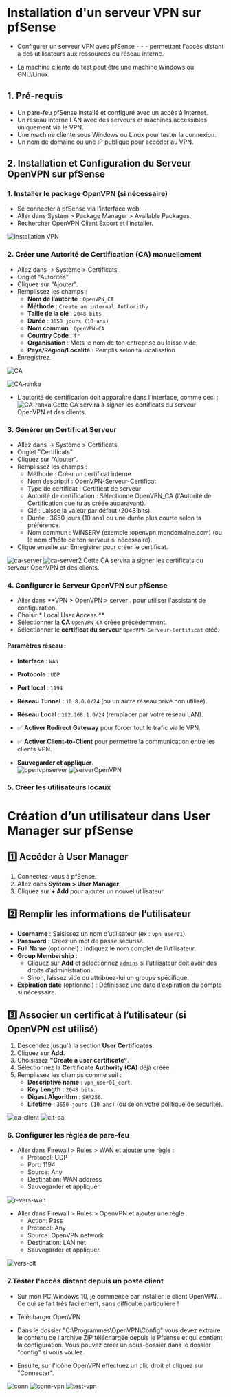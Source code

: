 # Installation d'un serveur VPN sur pfSense

- Configurer un serveur VPN avec pfSense - - - permettant l'accès distant à des utilisateurs aux ressources du réseau interne.

- La machine cliente de test peut être une machine Windows ou GNU/Linux.

## 1. Pré-requis
- Un pare-feu pfSense installé et configuré avec un accès à Internet.
- Un réseau interne LAN avec des serveurs et machines accessibles uniquement via le VPN.
- Une machine cliente sous Windows ou Linux pour tester la connexion.
- Un nom de domaine ou une IP publique pour accéder au VPN.

## 2. Installation et Configuration du Serveur OpenVPN sur pfSense
### 1. Installer le package OpenVPN (si nécessaire)
- Se connecter à pfSense via l’interface web.
- Aller dans System > Package Manager > Available Packages.
- Rechercher OpenVPN Client Export et l’installer.

![Installation VPN](https://github.com/KAOUTARBAH/pfSense/blob/main/imagesVPN/openVPN.png)


### 2. Créer une Autorité de Certification (CA) manuellement
- Allez dans → Système > Certificats.
- Onglet "Autorités" 
- Cliquez sur "Ajouter".
- Remplissez les champs :
   - **Nom de l’autorité** : `OpenVPN_CA`  
   - **Méthode** : `Create an internal Authorithy`
   - **Taille de la clé** : `2048 bits`  
   - **Durée** : `3650 jours (10 ans)`  
   - **Nom commun** : `OpenVPN-CA` 
   - **Country Code** :  `fr` 
   - **Organisation** : Mets le nom de ton entreprise ou laisse vide  
   - **Pays/Région/Localité** : Remplis selon ta localisation  
- Enregistrez.

![CA](https://github.com/KAOUTARBAH/pfSense/blob/main/imagesVPN/CA.png)

![CA-ranka](https://github.com/KAOUTARBAH/pfSense/blob/main/imagesVPN/ca-ranka.png)

- L'autorité de certification doit apparaître dans l'interface, comme ceci :
![CA-ranka](https://github.com/KAOUTARBAH/pfSense/blob/main/imagesVPN/ca-ranka2.png)
Cette CA servira à signer les certificats du serveur OpenVPN et des clients.

### 3. Générer un Certificat Serveur
- Allez dans → Système > Certificats.
- Onglet "Certificats" 
- Cliquez sur "Ajouter".
- Remplissez les champs :
    - Méthode : Créer un certificat interne
    - Nom descriptif : OpenVPN-Serveur-Certificat
    - Type de certificat : Certificat de serveur
    - Autorité de certification : Sélectionne OpenVPN_CA (l'Autorité de Certification que tu as créée auparavant).
    - Clé : Laisse la valeur par défaut (2048 bits).
    - Durée : 3650 jours (10 ans) ou une durée plus courte selon ta préférence.
    - Nom commun : WINSERV (exemple :openvpn.mondomaine.com) (ou le nom d'hôte de ton serveur si nécessaire).
- Clique ensuite sur Enregistrer pour créer le certificat.

![ca-server](https://github.com/KAOUTARBAH/pfSense/blob/main/imagesVPN/ca-server.png)
![ca-server2](https://github.com/KAOUTARBAH/pfSense/blob/main/imagesVPN/ca-server2.png)
Cette CA servira à signer les certificats du serveur OpenVPN et des clients.


### 4. Configurer le Serveur OpenVPN sur pfSense

- Aller dans **VPN > OpenVPN > server .  pour utiliser l'assistant de configuration.  
- Choisir * Local User Access **.  
- Sélectionner la **CA**   `OpenVPN_CA`  créée précédemment.  
- Sélectionner le **certificat du serveur**  `OpenVPN-Serveur-Certificat` créé.  

#### Paramètres réseau :  

- **Interface** : `WAN`  
- **Protocole** : `UDP`  
- **Port local** : `1194`  
- **Réseau Tunnel** : `10.8.0.0/24` (ou un autre réseau privé non utilisé).  
- **Réseau Local** : `192.168.1.0/24` (remplacer par votre réseau LAN).  
- ✅ **Activer Redirect Gateway** pour forcer tout le trafic via le VPN.  
- ✅ **Activer Client-to-Client** pour permettre la communication entre les clients VPN.  

- **Sauvegarder et appliquer**.  
![openvpnserver](https://github.com/KAOUTARBAH/pfSense/blob/main/imagesVPN/openvpnserver.png)
![serverOpenVPN](https://github.com/KAOUTARBAH/pfSense/blob/main/imagesVPN/serverOpenVPN.png)




### 5. Créer les utilisateurs locaux
# Création d’un utilisateur dans User Manager sur pfSense

## 1️⃣ Accéder à User Manager  
1. Connectez-vous à pfSense.  
2. Allez dans **System > User Manager**.  
3. Cliquez sur **+ Add** pour ajouter un nouvel utilisateur.  

## 2️⃣ Remplir les informations de l’utilisateur  
- **Username** : Saisissez un nom d’utilisateur (ex : `vpn_user01`).  
- **Password** : Créez un mot de passe sécurisé.  
- **Full Name** (optionnel) : Indiquez le nom complet de l’utilisateur.  
- **Group Membership** :  
  - Cliquez sur **Add** et sélectionnez `admins` si l’utilisateur doit avoir des droits d’administration.  
  - Sinon, laissez vide ou attribuez-lui un groupe spécifique.  
- **Expiration date** (optionnel) : Définissez une date d’expiration du compte si nécessaire.  

## 3️⃣ Associer un certificat à l’utilisateur (si OpenVPN est utilisé)  
1. Descendez jusqu'à la section **User Certificates**.  
2. Cliquez sur **Add**.  
3. Choisissez **"Create a user certificate"**.  
4. Sélectionnez la **Certificate Authority (CA)** déjà créée.  
5. Remplissez les champs comme suit :  
   - **Descriptive name** : `vpn_user01_cert`.  
   - **Key Length** : `2048 bits`.  
   - **Digest Algorithm** : `SHA256`.  
   - **Lifetime** : `3650 jours (10 ans)` (ou selon votre politique de sécurité).  

![ca-client](https://github.com/KAOUTARBAH/pfSense/blob/main/imagesVPN/ca-client.png)
![clt-ca](https://github.com/KAOUTARBAH/pfSense/blob/main/imagesVPN/clt-ca.png)


### 6. Configurer les règles de pare-feu
- Aller dans Firewall > Rules > WAN et ajouter une règle :
    - Protocol: UDP
    - Port: 1194
    - Source: Any
    - Destination: WAN address
    - Sauvegarder et appliquer.


![r-vers-wan](https://github.com/KAOUTARBAH/pfSense/blob/main/imagesVPN/serverOpenVPN\r-vers-wan.png)


- Aller dans Firewall > Rules > OpenVPN et ajouter une règle :
    - Action: Pass
    - Protocol: Any
    - Source: OpenVPN network
    - Destination: LAN net
    - Sauvegarder et appliquer.

![vers-clt](https://github.com/KAOUTARBAH/pfSense/blob/main/imagesVPN/serverOpenVPN\vers-clt.png)


### 7.Tester l'accès distant depuis un poste client
- Sur mon PC Windows 10, je commence par installer le client OpenVPN... Ce qui se fait très facilement, sans difficulté particulière !

- Télécharger OpenVPN

- Dans le dossier "C:\Programmes\OpenVPN\Config" vous devez extraire le contenu de l'archive ZIP téléchargée depuis le Pfsense et qui contient la configuration. Vous pouvez créer un sous-dossier dans le dossier "config" si vous voulez.

- Ensuite, sur l'icône OpenVPN effectuez un clic droit et cliquez sur "Connecter".

![conn](https://github.com/KAOUTARBAH/pfSense/blob/main/imagesVPN/serverOpenVPN\conn.png)
![conn-vpn](https://github.com/KAOUTARBAH/pfSense/blob/main/imagesVPN/serverOpenVPN\conn-vpn.png)
![test-vpn](https://github.com/KAOUTARBAH/pfSense/blob/main/imagesVPN/serverOpenVPN\test-vpn.png)
